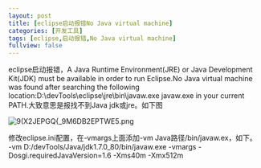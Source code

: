 ```yaml
---
layout: post
title: [eclipse启动报错No Java virtual machine]
categories: [开发工具]
tags: [eclipse,启动报错,No Java virtual machine]
fullview: false
---
```

eclipse启动报错，A Java Runtime Environment(JRE) or Java Development Kit(JDK) must be available in order to run Eclipse.No Java virtual machine was found after searching the following location:D:\devTools\eclipse\jre\bin\javaw.exe javaw.exe in your current PATH.大致意思是报找不到Java jdk或jre。如下图

![9(X2JEPGQ{_9M6DB2EPTWE5.png]( "1456803730613829.png")

修改eclipse.ini配置，在-vmargs上面添加-vm Java路径/bin/javaw.ex，如下。
-vm D:/devTools/Java/jdk1.7.0_80/bin/javaw.exe -vmargs -Dosgi.requiredJavaVersion=1.6 -Xms40m -Xmx512m
